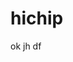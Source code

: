 <!--
 * @Author: your name
 * @Date: 2020-07-26 22:02:26
 * @LastEditTime: 2020-07-26 22:41:17
 * @LastEditors: Please set LastEditors
 * @Description: In User Settings Edit
 * @FilePath: \exercisec:\Users\dingh\Desktop\hichip\README.md
--> 
# hichip
ok
jh
df
